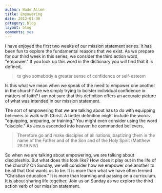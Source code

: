 ```yaml
---
author: Wade Allen
title: Empowering
date: 2012-01-30
category: blog
layout: blog
comments: yes
---
```


I have enjoyed the first two weeks of our mission statement series. It has been fun to explore the fundamental reasons that we exist. As we prepare for our third week in this series, we consider the third action word, "empower." If you look up this word in the dictionary you will find that it is defined,

>to give somebody a greater sense of confidence or self-esteem

Is this what we mean when we speak of the need to empower one another in the church? Are we simply trying to bolster individual confidence in matters of faith? I am not sure that this definition offers an accurate picture of what was intended  in our mission statement.

The sort of empowering that we are talking about has to do with equipping believers to walk with Christ. A better definition might include the words "equipping, preparing, or training." You might even consider using the word "disciple." As Jesus ascended into heaven he commanded believers,

>Therefore go and make disciples of all nations, baptizing them in the name of the Father and of the Son and of the Holy Spirit (Matthew 28:19 NIV) 

So when we are talking about empowering, we are talking about discipleship. But what does this look like? How does it play out in the life of the church? On Sunday, we will consider how we empower one another to be all that God wants us to be. It is more than what we have often termed "Christian education." It is more than learning and passing on a curriculum. It is about sharing life together. Join us on Sunday as we explore the third action verb of our mission statement.
